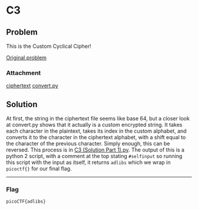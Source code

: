 # C3

## Problem
This is the Custom Cyclical Cipher!

[Original problem](https://play.picoctf.org/practice/challenge/407)

### Attachment

[ciphertext](./ciphertext)
[convert.py](./convert.py)

## Solution

At first, the string in the ciphertext file seems like base 64, but a closer look at convert.py shows that it actually is a custom encrypted string. It takes each character in the plaintext, takes its index in the custom alphabet, and converts it to the character in the ciphertext alphabet, with a shift equal to the character of the previous character. Simply enough, this can be reversed. This process is in [C3 (Solution Part 1).py](./C3%20(Solution%20Part%201).py). The output of this is a python 2 script, with a comment at the top stating `#selfinput` so running this script with the input as itself, it returns `adlibs` which we wrap in `picoctf{}` for our final flag.
***
### Flag 
```picoCTF{adlibs}```